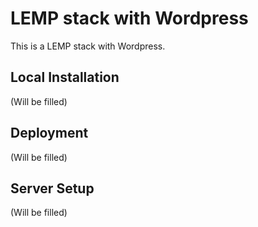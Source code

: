 # LEMP stack with Wordpress
This is a LEMP stack with Wordpress.

## Local Installation
(Will be filled)

## Deployment
(Will be filled)


## Server Setup
(Will be filled)
